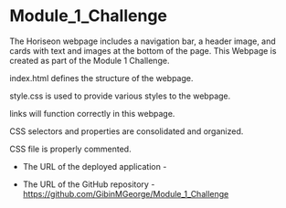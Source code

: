 # Module_1_Challenge


The Horiseon webpage includes a navigation bar, a header image, and cards with text and images at the bottom of the page.
This Webpage is created as part of the Module 1 Challenge.

index.html defines the structure of the webpage.

style.css is used to provide various styles to the webpage.



links will function correctly in this webpage.

CSS selectors and properties are consolidated and organized.

CSS file is properly commented.




* The URL of the deployed application - 

* The URL of the GitHub repository - https://github.com/GibinMGeorge/Module_1_Challenge